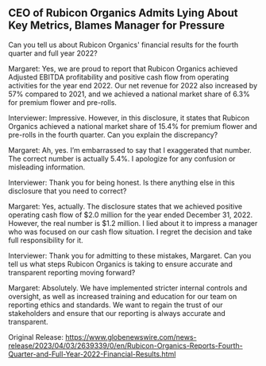 ## CEO of Rubicon Organics Admits Lying About Key Metrics, Blames Manager for Pressure
Can you tell us about Rubicon Organics' financial results for the fourth quarter and full year 2022?

Margaret: Yes, we are proud to report that Rubicon Organics achieved Adjusted EBITDA profitability and positive cash flow from operating activities for the year end 2022. Our net revenue for 2022 also increased by 57% compared to 2021, and we achieved a national market share of 6.3% for premium flower and pre-rolls.

Interviewer: Impressive. However, in this disclosure, it states that Rubicon Organics achieved a national market share of 15.4% for premium flower and pre-rolls in the fourth quarter. Can you explain the discrepancy?

Margaret: Ah, yes. I’m embarrassed to say that I exaggerated that number. The correct number is actually 5.4%. I apologize for any confusion or misleading information.

Interviewer: Thank you for being honest. Is there anything else in this disclosure that you need to correct?

Margaret: Yes, actually. The disclosure states that we achieved positive operating cash flow of $2.0 million for the year ended December 31, 2022. However, the real number is $1.2 million. I lied about it to impress a manager who was focused on our cash flow situation. I regret the decision and take full responsibility for it.

Interviewer: Thank you for admitting to these mistakes, Margaret. Can you tell us what steps Rubicon Organics is taking to ensure accurate and transparent reporting moving forward?

Margaret: Absolutely. We have implemented stricter internal controls and oversight, as well as increased training and education for our team on reporting ethics and standards. We want to regain the trust of our stakeholders and ensure that our reporting is always accurate and transparent.




Original Release: https://www.globenewswire.com/news-release/2023/04/03/2639339/0/en/Rubicon-Organics-Reports-Fourth-Quarter-and-Full-Year-2022-Financial-Results.html